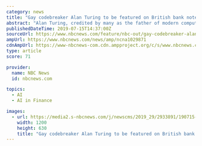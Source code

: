 ```yaml
---
category: news
title: "Gay codebreaker Alan Turing to be featured on British bank note"
abstract: "Alan Turing, credited by many as the father of modern computing, will be featured on the £50 ($63) note starting in 2021, the Bank of England said Monday. “As the father of computer science and artificial intelligence, as well as war hero, Alan Turing ..."
publishedDateTime: 2019-07-15T14:37:00Z
sourceUrl: https://www.nbcnews.com/feature/nbc-out/gay-codebreaker-alan-turing-be-featured-british-bank-note-n1029871
ampUrl: https://www.nbcnews.com/news/amp/ncna1029871
cdnAmpUrl: https://www-nbcnews-com.cdn.ampproject.org/c/s/www.nbcnews.com/news/amp/ncna1029871
type: article
score: 71

provider:
  name: NBC News
  id: nbcnews.com

topics:
  - AI
  - AI in Finance

images:
  - url: https://media2.s-nbcnews.com/j/newscms/2019_29/2933891/190715-alan-turing-bank-note-cs-1126a_6d6d476d35f745536d66bbe901059e7f.nbcnews-fp-1200-630.jpg
    width: 1200
    height: 630
    title: "Gay codebreaker Alan Turing to be featured on British bank note"
---
```

